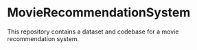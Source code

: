 # MovieRecommendationSystem
This repository contains a dataset and codebase for a movie recommendation system.

